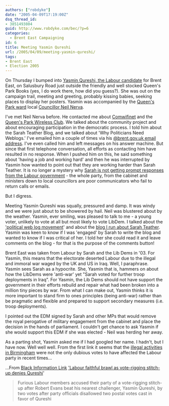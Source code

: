 ```yaml
---
authors: ["robdyke"]
date: "2005-04-09T17:19:00Z"
dsq_thread_id:
- 3851493804
guid: http://www.robdyke.com/bec/?p=6
categories:
  - Brent East Campaigning
id: 6
title: Meeting Yasmin Qureshi
url: /2005/04/09/meeting-yasmin-qureshi/
tags:
- Brent East
- Election 2005
---
```

On Thursday I bumped into [Yasmin Qureshi, the Labour candidate](http://www.labour.org.uk/maps/locinfo.phtml?ctid=2711) for Brent East, on Salusbury Road just outside the friendly and well stocked Queen's Park Books (yes, I do work there, how did you guess?). She was out on the campaign trail, meeting and greeting, probably kissing babies, seeking places to display her posters. Yasmin was accompanied by the [Queen's Park ward](http://www.brent.gov.uk/Democracy.nsf/66d8b8e642f063d780256a9400404f4e/) local [Councillor Neil Nerva](http://www.brent.gov.uk/Democracy.nsf/66d8b8e642f063d780256a9400404f4e/42f5c5d9065df85480256a960056bc85!OpenDocument).

I've met Neil Nerva before. He contacted me about [Comwifinet](http://www.comwifinet.com) and the [Queen's Park Wireless Club](http://www.queenspark.me.uk). We talked about the community project and about encouraging participation in the democratic process. I told him about the Sarah Teather Blog, and we talked about 'Why Politicians Need Weblogs.' I've emailed him a couple of times via his [@brent.gov.uk email address](mailto:cllr.neil.nerva@brent.gov.uk). I've even called him and left messages on his answer machine. But since that first telephone conversation, all efforts as contacting him have resulted in no response. When I pushed him on this, he said something about 'having a job and working hard' and then he was interrupted by Yasmin how wanted to point out that they are working harder than Sarah Teather. It is no longer a mystery why [Sarah is not getting prompt responses from the Labour government](http://sarah-teather-mp.blogspot.com/2005/03/postage-problems.html) - the whole party, from the cabinet and ministers down to local councillors are poor communicators who fail to return calls or emails.

But I digress.

Meeting Yasmin Qureshi was squally, pressured and damp. It was windy and we were just about to be showered by hail. Neil was blustered about by the weather. Yasmin, ever smiling, was pleased to talk to me - a young voter, unlikely to vote at all but most likely to vote LibDem. I talked about the ['political web log movement](http://www.bloggerheads.com/politicians.asp)' and about the [blog I run about Sarah Teather](http://sarah-teather-mp.blogspot.com). Yasmin was keen to know if I was 'engaged' by Sarah to write the blog and wanted to know if I was critical of her. I told her she could read it and leave comments on the blog - for that is the purpose of the comments button!

Brent East was taken from Labour by Sarah and the Lib Dems in '03. For Yasmin, this means that the electorate deserted Labour due to the illegal and immoral war waged by the UK and US in Iraq. Well, I paraphrase. Yasmin sees Sarah as a hypocrite. She, Yasmin that is, hammers on about how the LibDems were 'anti-war' yet "Sarah voted for further troop deployments in Iraq". For Yasmin, the Lib Dems should not have support the government in their efforts rebuild and repair what had been broken into a million tiny pieces by war. From what I can make out, Yasmin thinks it is more important to stand firm to ones principles (being anti-war) rather than be pragmatic and flexible and prepared to support secondary measures (i.e. troop deployments).

I pointed out the EDM signed by Sarah and other MPs that would remove the royal perogative of military engagement from the cabinet and place the decision in the hands of parliament. I couldn't get chance to ask Yasmin if she would support this EDM if she was elected - Neil was herding her away.

As a parting shot, Yasmin asked me if I had googled her name. I hadn't, but I have now. Well well well. From the first link it seems that the [illegal activities in Birmingham](http://news.independent.co.uk/uk/politics/story.jsp?story=627672) were not the only dubious votes to have affected the Labour party in recent times...

...From [Black Information Link](http://www.blink.org.uk) ['Labour faithful brawl as vote-rigging stitch-up denies Qureshi](http://www.blink.org.uk/pdescription.asp?key=2970&grp=66&cat=217)'

> Furious Labour members accused their party of a vote-rigging stitch-up after Robert Evans beat his nearest challenger, Yasmin Qureshi, by two votes after party officials disallowed two postal votes cast in favor of Qureshi